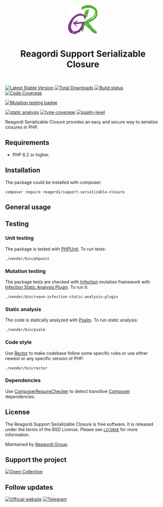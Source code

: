 <p align="center">
    <a href="https://github.com/reagordi" target="_blank">
        <img src="https://raw.githubusercontent.com/reagordi/docs/main/images/logo.png" alt="Reagordi" height="100px">
    </a>
    <h1 align="center">Reagordi Support Serializable Closure</h1>
    <br>
</p>



[![Latest Stable Version](https://poser.pugx.org/reagordi/support-serializable-closure/v/stable.png)](https://packagist.org/packages/reagordi/support-serializable-closure)
[![Total Downloads](https://poser.pugx.org/reagordi/support-serializable-closure/downloads.png)](https://packagist.org/packages/reagordi/support-serializable-closure)
[![Build status](https://github.com/reagordi/support-serializable-closure/workflows/build/badge.svg)](https://github.com/reagordi/support-serializable-closure/actions?query=workflow%3Abuild)
[![Code Coverage](https://codecov.io/gh/reagordi/support-serializable-closure/branch/master/graph/badge.svg)](https://codecov.io/gh/reagordi/support-serializable-closure)

[![Mutation testing badge](https://img.shields.io/endpoint?style=flat&url=https%3A%2F%2Fbadge-api.stryker-mutator.io%2Fgithub.com%2Freagordi%2Fsupport-serializable-closure%2Fmain)](https://dashboard.stryker-mutator.io/reports/github.com/reagordi/support-serializable-closure/main)

[![static analysis](https://github.com/reagordi/support-serializable-closure/workflows/static%20analysis/badge.svg)](https://github.com/reagordi/support-serializable-closure/actions?query=workflow%3A%22static+analysis%22)
[![type-coverage](https://shepherd.dev/github/reagordi/support-serializable-closure/coverage.svg)](https://shepherd.dev/github/reagordi/support-serializable-closure)
[![psalm-level](https://shepherd.dev/github/reagordi/support-serializable-closure/level.svg)](https://shepherd.dev/github/reagordi/support-serializable-closure)

Reagordi Serializable Closure provides an easy and secure way to serialize closures in PHP.

## Requirements

- PHP 8.2 or higher.

## Installation

The package could be installed with composer:

```shell
composer require reagordi/support-serializable-closure
```

## General usage

## Testing

### Unit testing

The package is tested with [PHPUnit](https://phpunit.de/). To run tests:

```shell
./vendor/bin/phpunit
```

### Mutation testing

The package tests are checked with [Infection](https://infection.github.io/) mutation framework with
[Infection Static Analysis Plugin](https://github.com/Roave/infection-static-analysis-plugin). To run it:

```shell
./vendor/bin/roave-infection-static-analysis-plugin
```

### Static analysis

The code is statically analyzed with [Psalm](https://psalm.dev/). To run static analysis:

```shell
./vendor/bin/psalm
```

### Code style

Use [Rector](https://github.com/rectorphp/rector) to make codebase follow some specific rules or
use either newest or any specific version of PHP:

```shell
./vendor/bin/rector
```

### Dependencies

Use [ComposerRequireChecker](https://github.com/maglnet/ComposerRequireChecker) to detect transitive
[Composer](https://getcomposer.org/) dependencies.

## License

The Reagordi Support Serializable Closure is free software. It is released under the terms of the BSD License.
Please see [`LICENSE`](./LICENSE.md) for more information.

Maintained by [Reagordi Group](https://reagordi.com/).

## Support the project

[![Open Collective](https://img.shields.io/badge/Open%20Collective-sponsor-7eadf1?logo=open%20collective&logoColor=7eadf1&labelColor=555555)](https://opencollective.com/reagordi)

## Follow updates

[![Official website](https://img.shields.io/badge/Powered_by-Reagordi_Framework-green.svg?style=flat)](https://reagordi.com/)
[![Telegram](https://img.shields.io/badge/telegram-join-1DA1F2?style=flat&logo=telegram)](https://t.me/reagordi)
